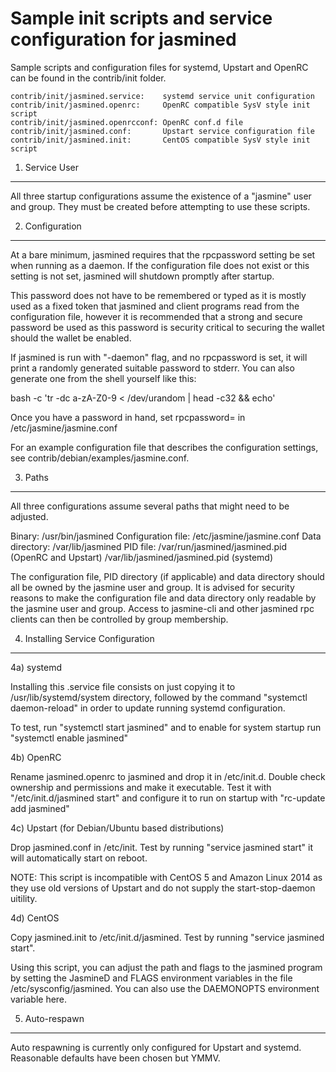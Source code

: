 Sample init scripts and service configuration for jasmined
==========================================================

Sample scripts and configuration files for systemd, Upstart and OpenRC
can be found in the contrib/init folder.

    contrib/init/jasmined.service:    systemd service unit configuration
    contrib/init/jasmined.openrc:     OpenRC compatible SysV style init script
    contrib/init/jasmined.openrcconf: OpenRC conf.d file
    contrib/init/jasmined.conf:       Upstart service configuration file
    contrib/init/jasmined.init:       CentOS compatible SysV style init script

1. Service User
---------------------------------

All three startup configurations assume the existence of a "jasmine" user
and group.  They must be created before attempting to use these scripts.

2. Configuration
---------------------------------

At a bare minimum, jasmined requires that the rpcpassword setting be set
when running as a daemon.  If the configuration file does not exist or this
setting is not set, jasmined will shutdown promptly after startup.

This password does not have to be remembered or typed as it is mostly used
as a fixed token that jasmined and client programs read from the configuration
file, however it is recommended that a strong and secure password be used
as this password is security critical to securing the wallet should the
wallet be enabled.

If jasmined is run with "-daemon" flag, and no rpcpassword is set, it will
print a randomly generated suitable password to stderr.  You can also
generate one from the shell yourself like this:

bash -c 'tr -dc a-zA-Z0-9 < /dev/urandom | head -c32 && echo'

Once you have a password in hand, set rpcpassword= in /etc/jasmine/jasmine.conf

For an example configuration file that describes the configuration settings,
see contrib/debian/examples/jasmine.conf.

3. Paths
---------------------------------

All three configurations assume several paths that might need to be adjusted.

Binary:              /usr/bin/jasmined
Configuration file:  /etc/jasmine/jasmine.conf
Data directory:      /var/lib/jasmined
PID file:            /var/run/jasmined/jasmined.pid (OpenRC and Upstart)
                     /var/lib/jasmined/jasmined.pid (systemd)

The configuration file, PID directory (if applicable) and data directory
should all be owned by the jasmine user and group.  It is advised for security
reasons to make the configuration file and data directory only readable by the
jasmine user and group.  Access to jasmine-cli and other jasmined rpc clients
can then be controlled by group membership.

4. Installing Service Configuration
-----------------------------------

4a) systemd

Installing this .service file consists on just copying it to
/usr/lib/systemd/system directory, followed by the command
"systemctl daemon-reload" in order to update running systemd configuration.

To test, run "systemctl start jasmined" and to enable for system startup run
"systemctl enable jasmined"

4b) OpenRC

Rename jasmined.openrc to jasmined and drop it in /etc/init.d.  Double
check ownership and permissions and make it executable.  Test it with
"/etc/init.d/jasmined start" and configure it to run on startup with
"rc-update add jasmined"

4c) Upstart (for Debian/Ubuntu based distributions)

Drop jasmined.conf in /etc/init.  Test by running "service jasmined start"
it will automatically start on reboot.

NOTE: This script is incompatible with CentOS 5 and Amazon Linux 2014 as they
use old versions of Upstart and do not supply the start-stop-daemon uitility.

4d) CentOS

Copy jasmined.init to /etc/init.d/jasmined. Test by running "service jasmined start".

Using this script, you can adjust the path and flags to the jasmined program by
setting the JasmineD and FLAGS environment variables in the file
/etc/sysconfig/jasmined. You can also use the DAEMONOPTS environment variable here.

5. Auto-respawn
-----------------------------------

Auto respawning is currently only configured for Upstart and systemd.
Reasonable defaults have been chosen but YMMV.
